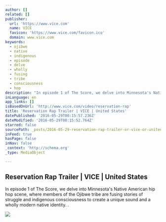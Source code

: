 ```yaml
---
author: []
related: []
publisher:
  url: 'https://www.vice.com'
  name: VICE
  favicon: 'https://www.vice.com/favicon.ico'
  domain: www.vice.com
keywords:
  - ojibwe
  - native
  - indigenous
  - episode
  - delve
  - wholly
  - fusing
  - tribe
  - consciousness
  - hop
description: "In episode 1 of The Score, we delve into Minnesota's Native American hip hop scene, where members of the Ojibwe tribe are fusing stories of struggle and indigenous consciousness to create a unique sound and a wholly modern native identity. ."
inLanguage: en
app_links: []
isBasedOnUrl: 'http://www.vice.com/video/reservation-rap'
title: 'Reservation Rap Trailer | VICE | United States'
datePublished: '2016-05-29T00:15:57.236Z'
dateModified: '2016-05-29T00:15:52.764Z'
starred: false
sourcePath: _posts/2016-05-29-reservation-rap-trailer-or-vice-or-united-states.md
inFeed: true
hasPage: false
inNav: false
_context: 'http://schema.org'
_type: MediaObject

---
```

<article style=""><h1>Reservation Rap Trailer | VICE | United States</h1><p>In episode 1 of The Score, we delve into Minnesota's Native American hip hop scene, where members of the Ojibwe tribe are fusing stories of struggle and indigenous consciousness to create a unique sound and a wholly modern native identity. .</p><img src="https://vice-images.vice.com/images/articles/meta/2016/03/21/reservation-rap-1458592632.jpg?resize=*:*&amp;output-quality=75" /></article>